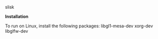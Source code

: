 slisk

**Installation**

To run on Linux, install the following packages: libgl1-mesa-dev xorg-dev libglfw-dev
